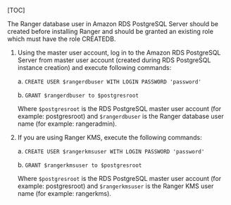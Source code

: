[TOC]

The Ranger database user in Amazon RDS PostgreSQL Server should be created before installing Ranger and should be granted an existing role which must have the role CREATEDB.

1. Using the master user account, log in to the Amazon RDS PostgreSQL Server from master user account (created during RDS PostgreSQL instance creation) and execute following commands:

    a. `CREATE USER $rangerdbuser WITH LOGIN PASSWORD 'password'`

    b. `GRANT $rangerdbuser to $postgresroot`

    Where `$postgresroot` is the RDS PostgreSQL master user account (for example: postgresroot) and `$rangerdbuser` is the Ranger database user name (for example: rangeradmin).

2. If you are using Ranger KMS, execute the following commands:

    a. `CREATE USER $rangerkmsuser WITH LOGIN PASSWORD 'password'`

    b. `GRANT $rangerkmsuser to $postgresroot`
    
    Where `$postgresroot` is the RDS PostgreSQL master user account (for example: postgresroot) and `$rangerkmsuser` is the Ranger KMS user name (for example: rangerkms).
